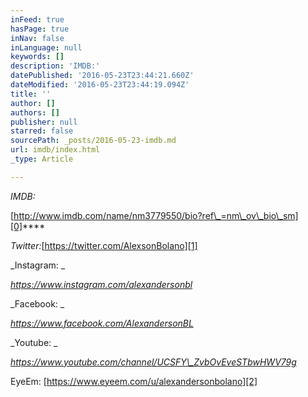 ```yaml
---
inFeed: true
hasPage: true
inNav: false
inLanguage: null
keywords: []
description: 'IMDB:'
datePublished: '2016-05-23T23:44:21.660Z'
dateModified: '2016-05-23T23:44:19.094Z'
title: ''
author: []
authors: []
publisher: null
starred: false
sourcePath: _posts/2016-05-23-imdb.md
url: imdb/index.html
_type: Article

---
```

_IMDB:_

[http://www.imdb.com/name/nm3779550/bio?ref\_=nm\_ov\_bio\_sm][0]****

_Twitter:_[https://twitter.com/AlexsonBolano][1]

_Instagram: _

_https://www.instagram.com/alexandersonbl_

_Facebook: _

_https://www.facebook.com/AlexandersonBL_

_Youtube: _

_https://www.youtube.com/channel/UCSFY\_ZvbOvEveSTbwHWV79g_

EyeEm: [https://www.eyeem.com/u/alexandersonbolano][2]

[0]: http://www.imdb.com/name/nm3779550/bio?ref_=nm_ov_bio_sm
[1]: https://twitter.com/AlexsonBolano
[2]: https://www.eyeem.com/u/alexandersonbolano